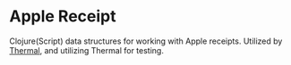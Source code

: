 # Apple Receipt

Clojure(Script) data structures for working with Apple
receipts. Utilized by [Thermal](https://github.com/leppert/thermal),
and utilizing Thermal for testing.
